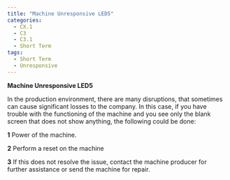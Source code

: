 ```yaml
---
title: "Machine Unresponsive LED5"
categories:
  - CX.1
  - C3
  - C3.1
  - Short Term
tags:
  - Short Term
  - Unresponsive
---
```


**Machine Unresponsive LED5**

In the production environment, there are many disruptions, that sometimes can cause significant losses to the company. In this case, if you have trouble with the functioning of the machine and you see only the blank screen that does not show anything, the following could be done:

**1** Power of the machine.

**2** Perform a reset on the machine

**3** If this does not resolve the issue, contact the machine producer for further assistance or send the machine for repair.


